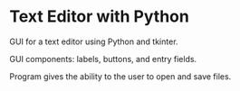# Text Editor with Python

GUI for a text editor using Python and tkinter. 

GUI components: labels, buttons, and entry fields.

Program gives the ability to the user to open and save files.